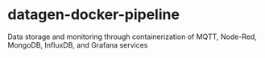 # datagen-docker-pipeline
Data storage and monitoring through containerization of MQTT, Node-Red, MongoDB, InfluxDB, and Grafana services
